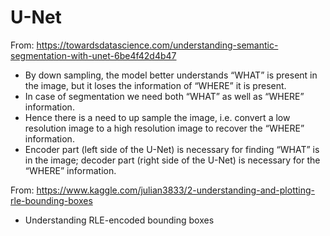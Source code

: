 # U-Net

From: https://towardsdatascience.com/understanding-semantic-segmentation-with-unet-6be4f42d4b47

- By down sampling, the model better understands “WHAT” is present in the image, but it loses the information of “WHERE” it is present.
- In case of segmentation we need both “WHAT” as well as “WHERE” information.
- Hence there is a need to up sample the image, i.e. convert a low resolution image to a high resolution image to recover the “WHERE” information.
- Encoder part (left side of the U-Net) is necessary for finding “WHAT” is in the image; decoder part (right side of the U-Net) is necessary for the “WHERE” information.

From: https://www.kaggle.com/julian3833/2-understanding-and-plotting-rle-bounding-boxes

- Understanding RLE-encoded bounding boxes
